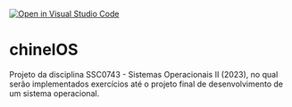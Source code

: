 [![Open in Visual Studio Code](https://classroom.github.com/assets/open-in-vscode-718a45dd9cf7e7f842a935f5ebbe5719a5e09af4491e668f4dbf3b35d5cca122.svg)](https://classroom.github.com/online_ide?assignment_repo_id=10900855&assignment_repo_type=AssignmentRepo)
# chinelOS
Projeto da disciplina SSC0743 - Sistemas Operacionais II (2023), no qual serão implementados exercícios até o projeto final de desenvolvimento de um sistema operacional.
